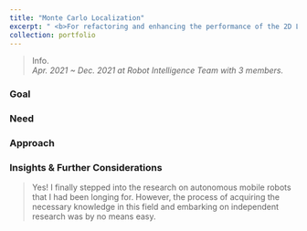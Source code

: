 ```yaml
---
title: "Monte Carlo Localization"
excerpt: " <b>For refactoring and enhancing the performance of the 2D LiDAR-based localizer.</b>"
collection: portfolio
---
```

<!-- <br/><img src='/images/500x300.png'> -->

> Info.  
  _Apr. 2021 ~ Dec. 2021 at Robot Intelligence Team with 3 members._

### Goal

### Need

### Approach

### Insights & Further Considerations

> Yes! I finally stepped into the research on autonomous mobile robots that I had been longing for. However, the process of acquiring the necessary knowledge in this field and embarking on independent research was by no means easy.
